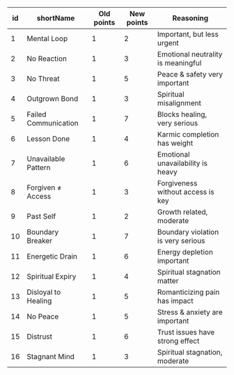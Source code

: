 | id  | shortName            | Old points | New points | Reasoning                          |
| --- | -------------------- | ---------- | ---------- | ---------------------------------- |
| 1   | Mental Loop          | 1          | 2          | Important, but less urgent         |
| 2   | No Reaction          | 1          | 3          | Emotional neutrality is meaningful |
| 3   | No Threat            | 1          | 5          | Peace & safety very important      |
| 4   | Outgrown Bond        | 1          | 3          | Spiritual misalignment             |
| 5   | Failed Communication | 1          | 7          | Blocks healing, very serious       |
| 6   | Lesson Done          | 1          | 4          | Karmic completion has weight       |
| 7   | Unavailable Pattern  | 1          | 6          | Emotional unavailability is heavy  |
| 8   | Forgiven ≠ Access    | 1          | 3          | Forgiveness without access is key  |
| 9   | Past Self            | 1          | 2          | Growth related, moderate           |
| 10  | Boundary Breaker     | 1          | 7          | Boundary violation is very serious |
| 11  | Energetic Drain      | 1          | 6          | Energy depletion important         |
| 12  | Spiritual Expiry     | 1          | 4          | Spiritual stagnation matter        |
| 13  | Disloyal to Healing  | 1          | 5          | Romanticizing pain has impact      |
| 14  | No Peace             | 1          | 5          | Stress & anxiety are important     |
| 15  | Distrust             | 1          | 6          | Trust issues have strong effect    |
| 16  | Stagnant Mind        | 1          | 3          | Spiritual stagnation, moderate     |
